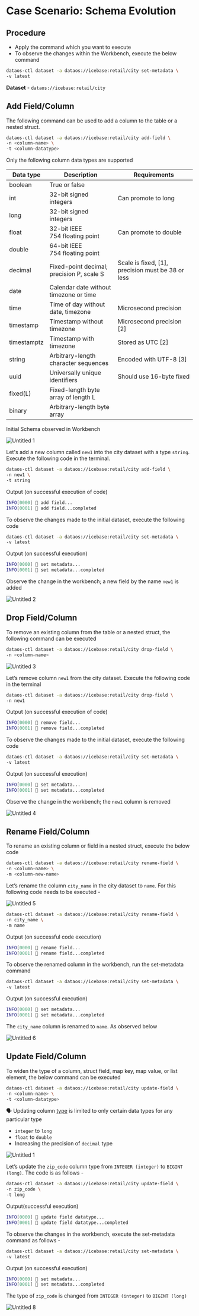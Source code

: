 # Case Scenario: Schema Evolution

## Procedure

- Apply the command which you want to execute
- To observe the changes within the Workbench, execute the below command

```bash
dataos-ctl dataset -a dataos://icebase:retail/city set-metadata \
-v latest
```

**Dataset** - `dataos://icebase:retail/city`

## Add Field/Column

The following command can be used to add a column to the table or a nested struct.

```bash
dataos-ctl dataset -a dataos://icebase:retail/city add-field \
-n <column-name> \
-t <column-datatype>
```

Only the following column data types are supported

| Data type | Description | Requirements |
| --- | --- | --- |
| boolean | True or false |  |
| int | 32-bit signed integers | Can promote to long |
| long | 32-bit signed integers |  |
| float | 32-bit IEEE 754 floating point | Can promote to double |
| double | 64-bit IEEE 754 floating point |  |
| decimal | Fixed-point decimal; precision P, scale S | Scale is fixed, [1], precision must be 38 or less |
| date | Calendar date without timezone or time |  |
| time | Time of day without date, timezone | Microsecond precision  |
| timestamp | Timestamp without timezone | Microsecond precision [2] |
| timestamptz | Timestamp with timezone | Stored as UTC [2] |
| string | Arbitrary-length character sequences | Encoded with UTF-8 [3] |
| uuid | Universally unique identifiers | Should use 16-byte fixed |
| fixed(L) | Fixed-length byte array of length L |  |
| binary | Arbitrary-length byte array |  |

Initial Schema observed in Workbench


![Untitled 1](./case_scenario_schema_evolution/1.png)

Let's add a new column called `new1` into the city dataset with a type `string`. Execute the following code in the terminal.

```bash
dataos-ctl dataset -a dataos://icebase:retail/city add-field \
-n new1 \
-t string
```

Output (on successful execution of code)

```bash
INFO[0000] 📂 add field...                               
INFO[0001] 📂 add field...completed
```

To observe the changes made to the initial dataset, execute the following code

```bash
dataos-ctl dataset -a dataos://icebase:retail/city set-metadata \
-v latest
```

Output (on successful execution)

```bash
INFO[0000] 📂 set metadata...                            
INFO[0001] 📂 set metadata...completed
```

Observe the change in the workbench; a new field by the name `new1` is added


![Untitled 2](./case_scenario_schema_evolution/2.png)

## Drop Field/Column

To remove an existing column from the table or a nested struct, the following command can be executed

```bash
dataos-ctl dataset -a dataos://icebase:retail/city drop-field \
-n <column-name>
```

![Untitled 3](./case_scenario_schema_evolution/2.png)

Let’s remove column `new1` from the city dataset. Execute the following code in the terminal

```bash
dataos-ctl dataset -a dataos://icebase:retail/city drop-field \
-n new1
```

Output (on successful execution of code)

```bash
INFO[0000] 📂 remove field...                            
INFO[0001] 📂 remove field...completed
```

To observe the changes made to the initial dataset, execute the following code

```bash
dataos-ctl dataset -a dataos://icebase:retail/city set-metadata \
-v latest
```

Output (on successful execution)

```bash
INFO[0000] 📂 set metadata...                            
INFO[0001] 📂 set metadata...completed
```

Observe the change in the workbench; the `new1` column is removed

![Untitled 4](./case_scenario_schema_evolution/1.png)

## Rename Field/Column

To rename an existing column or field in a nested struct, execute the below code

```bash
dataos-ctl dataset -a dataos://icebase:retail/city rename-field \
-n <column-name> \
-m <column-new-name>
```

Let’s rename the column `city_name` in the city dataset to `name`. For this following code needs to be executed -

![Untitled 5](./case_scenario_schema_evolution/4.png)

```bash
dataos-ctl dataset -a dataos://icebase:retail/city rename-field \
-n city_name \
-m name
```

Output (on successful code execution)

```bash
INFO[0000] 📂 rename field...                            
INFO[0001] 📂 rename field...completed
```

To observe the renamed column in the workbench, run the set-metadata command

```bash
dataos-ctl dataset -a dataos://icebase:retail/city set-metadata \
-v latest
```

Output (on successful execution)

```bash
INFO[0000] 📂 set metadata...                            
INFO[0001] 📂 set metadata...completed
```

The `city_name` column is renamed to `name`. As observed below

![Untitled 6](./case_scenario_schema_evolution/6.png)

## Update Field/Column

To widen the type of a column, struct field, map key, map value, or list element, the below command can be executed

```bash
dataos-ctl dataset -a dataos://icebase:retail/city update-field \
-n <column-name> \
-t <column-datatype>
```

>
🗣 Updating column [type](./case_scenario_schema_evolution.md) is limited to only certain data types for any particular type 
- `integer` to `long`
- `float` to `double`
- Increasing the precision of `decimal` type
>



![Untitled 1](./case_scenario_schema_evolution/1.png)

Let’s update the `zip_code` column type from `INTEGER (integer)` to `BIGINT (long)`. The code is as follows -

```bash
dataos-ctl dataset -a dataos://icebase:retail/city update-field \
-n zip_code \
-t long
```

Output(successful execution)

```bash
INFO[0000] 📂 update field datatype...                   
INFO[0001] 📂 update field datatype...completed
```

To observe the changes in the workbench, execute the set-metadata command as follows -

```bash
dataos-ctl dataset -a dataos://icebase:retail/city set-metadata \
-v latest
```

Output (on successful execution)

```bash
INFO[0000] 📂 set metadata...                            
INFO[0001] 📂 set metadata...completed
```

The type of `zip_code` is changed from `INTEGER (integer)` to `BIGINT (long)`


![Untitled 8](./case_scenario_schema_evolution/8.png)